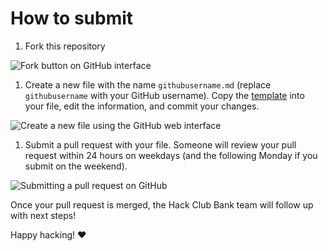 # How to submit

1. Fork this repository

![Fork button on GitHub interface](https://cloud-650ibur0k-hack-club-bot.vercel.app/0screenshot_2022-12-17_at_12.50.31_pm.png)

1. Create a new file with the name `githubusername.md` (replace `githubusername` with your GitHub username). Copy the [template](examples/_TEMPLATE.md) into your file, edit the information, and commit your changes.

![Create a new file using the GitHub web interface](https://cloud-3iqciwpr7-hack-club-bot.vercel.app/0new-file-wom.gif)

1. Submit a pull request with your file. Someone will review your pull request within 24 hours on weekdays (and the following Monday if you submit on the weekend).

![Submitting a pull request on GitHub](https://cloud-46pz2iy8h-hack-club-bot.vercel.app/0pull-request-ohyeah.gif)

Once your pull request is merged, the Hack Club Bank team will follow up with next steps!

Happy hacking! ❤️

